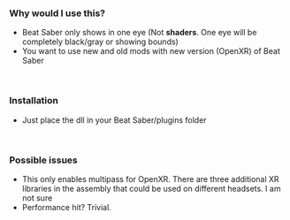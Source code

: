 ### Why would I use this?

- Beat Saber only shows in one eye (Not **shaders**. One eye will be completely black/gray or showing bounds)
- You want to use new and old mods with new version (OpenXR) of Beat Saber
<br>

### Installation
- Just place the dll in your Beat Saber/plugins folder
<br>

### Possible issues
- This only enables multipass for OpenXR. There are three additional XR libraries in the assembly that could be used on different headsets. I am not sure
- Performance hit?  Trivial.
